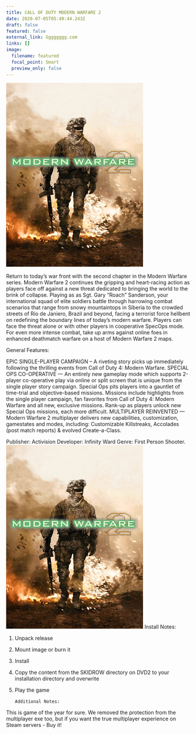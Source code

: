 ```yaml
---
title: CALL OF DUTY MODERN WARFARE 2
date: 2020-07-05T05:49:44.243Z
draft: false
featured: false
external_link: Gggggggg.com
links: []
image:
  filename: featured
  focal_point: Smart
  preview_only: false
---
```



![](7a23f1d1c146286a167f957efd73aa43.jpg)

Return to today’s war front with the second chapter in the Modern Warfare series. Modern Warfare 2 continues the gripping and heart-racing action as players face off against a new threat dedicated to bringing the world to the brink of collapse. Playing as as Sgt. Gary “Roach” Sanderson, your international squad of elite soldiers battle through harrowing combat scenarios that range from snowy mountaintops in Siberia to the crowded streets of Rio de Janiero, Brazil and beyond, facing a terrorist force hellbent on redefining the boundary lines of today’s modern warfare. Players can face the threat alone or with other players in cooperative SpecOps mode. For even more intense combat, take up arms against online foes in enhanced deathmatch warfare on a host of Modern Warfare 2 maps.

General Features:

EPIC SINGLE-PLAYER CAMPAIGN – A riveting story picks up immediately following the thrilling events from Call of Duty 4: Modern Warfare.
 SPECIAL OPS CO-OPERATIVE — An entirely new gameplay mode which supports 2-player co-operative play via online or split screen that is unique from the single player story campaign. Special Ops pits players into a gauntlet of time-trial and objective-based missions. Missions include highlights from the single player campaign, fan favorites from Call of Duty 4: Modern Warfare and all new, exclusive missions. Rank-up as players unlock new Special Ops missions, each more difficult.
 MULTIPLAYER REINVENTED — Modern Warfare 2 multiplayer delivers new capabilities, customization, gamestates and modes, including: Customizable Killstreaks, Accolades (post match reports) & evolved Create-a-Class.

Publisher: Activision
 Developer: Infinity Ward
 Genre: First Person Shooter.     
![](7a23f1d1c146286a167f957efd73aa43.jpg) 
Install Notes: 
1. Unpack release                                              
2. Mount image or burn it                                             
3. Install                                                   
4. Copy the content from the SKIDROW directory on DVD2 to your  installation directory and overwrite                        
5. Play the game                                               


       Additional Notes:                                              
 This is game of the year for sure. We removed the protection  from the multiplayer exe too, but if you want the true multiplayer experience on Steam servers - Buy it!
